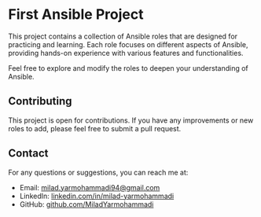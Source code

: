 # First Ansible Project

This project contains a collection of Ansible roles that are designed for practicing and learning. Each role focuses on different aspects of Ansible, providing hands-on experience with various features and functionalities.

Feel free to explore and modify the roles to deepen your understanding of Ansible.

## Contributing

This project is open for contributions. If you have any improvements or new roles to add, please feel free to submit a pull request.

## Contact

For any questions or suggestions, you can reach me at:

- Email: [milad.yarmohammadi94@gmail.com](mailto:milad.yarmohammadi94@gmail.com)
- LinkedIn: [linkedin.com/in/milad-yarmohammadi](https://www.linkedin.com/in/milad-yarmohammadi)
- GitHub: [github.com/MiladYarmohammadi](https://github.com/MiladYarmohammadi)